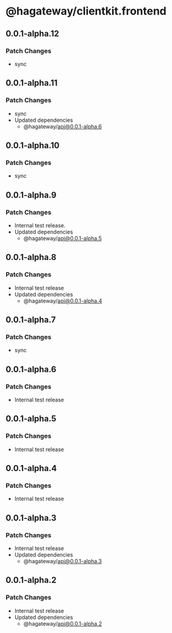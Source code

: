 # @hagateway/clientkit.frontend

## 0.0.1-alpha.12

### Patch Changes

- sync

## 0.0.1-alpha.11

### Patch Changes

- sync
- Updated dependencies
  - @hagateway/api@0.0.1-alpha.6

## 0.0.1-alpha.10

### Patch Changes

- sync

## 0.0.1-alpha.9

### Patch Changes

- Internal test release.
- Updated dependencies
  - @hagateway/api@0.0.1-alpha.5

## 0.0.1-alpha.8

### Patch Changes

- Internal test release
- Updated dependencies
  - @hagateway/api@0.0.1-alpha.4

## 0.0.1-alpha.7

### Patch Changes

- sync

## 0.0.1-alpha.6

### Patch Changes

- Internal test release

## 0.0.1-alpha.5

### Patch Changes

- Internal test release

## 0.0.1-alpha.4

### Patch Changes

- Internal test release

## 0.0.1-alpha.3

### Patch Changes

- Internal test release
- Updated dependencies
  - @hagateway/api@0.0.1-alpha.3

## 0.0.1-alpha.2

### Patch Changes

- Internal test release
- Updated dependencies
  - @hagateway/api@0.0.1-alpha.2
